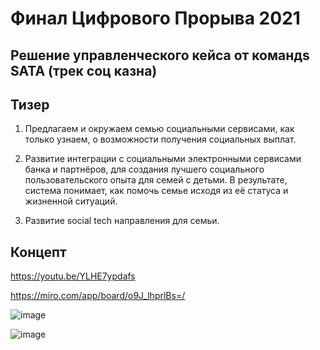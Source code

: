 # Финал Цифрового Прорыва 2021
## Решение управленческого кейса от командs SATA (трек соц казна)

## Тизер

1. Предлагаем и окружаем семью социальными сервисами, как только узнаем, о возможности получения социальных выплат.

2. Развитие интеграции с социальными электронными сервисами банка и партнёров, для создания лучшего социального пользовательского опыта для семей с детьми. В результате, система понимает, как помочь семье исходя из её статуса и жизненной ситуаций.

3. Развитие social tech направления для семьи.

## Концепт

https://youtu.be/YLHE7ypdafs

https://miro.com/app/board/o9J_lhprlBs=/


![image](https://user-images.githubusercontent.com/60066986/144693980-6872edc7-3bab-4ddc-9c1f-2d5714cdd3ec.png)

![image](https://user-images.githubusercontent.com/60066986/144695240-8687aefb-844d-4675-81f0-995c4d8fd787.png)

